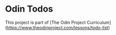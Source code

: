 # Odin Todos
This project is part of [The Odin Project Curriculum] (https://www.theodinproject.com/lessons/todo-list)